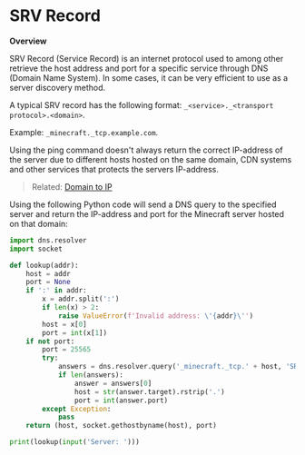 # SRV Record

**Overview**

SRV Record (Service Record) is an internet protocol used to among other retrieve the host address and port for a specific service through DNS (Domain Name System). In some cases, it can be very efficient to use as a server discovery method.

A typical SRV record has the following format: `_<service>._<transport protocol>.<domain>`.

Example: `_minecraft._tcp.example.com`.

Using the ping command doesn't always return the correct IP-address of the server due to different hosts hosted on the same domain, CDN systems and other services that protects the servers IP-address.
> Related: [Domain to IP](https://github.com/wodxgod/Griefing-Methods/blob/master/Discovering/Domain%20to%20IP.md)

Using the following Python code will send a DNS query to the specified server and return the IP-address and port for the Minecraft server hosted on that domain:
```python
import dns.resolver
import socket

def lookup(addr):
    host = addr
    port = None
    if ':' in addr:
        x = addr.split(':')
        if len(x) > 2:
            raise ValueError(f'Invalid address: \'{addr}\'')
        host = x[0]
        port = int(x[1])
    if not port:
        port = 25565
        try:
            answers = dns.resolver.query('_minecraft._tcp.' + host, 'SRV')
            if len(answers):
                answer = answers[0]
                host = str(answer.target).rstrip('.')
                port = int(answer.port)
        except Exception:
            pass
    return (host, socket.gethostbyname(host), port)

print(lookup(input('Server: ')))
```

